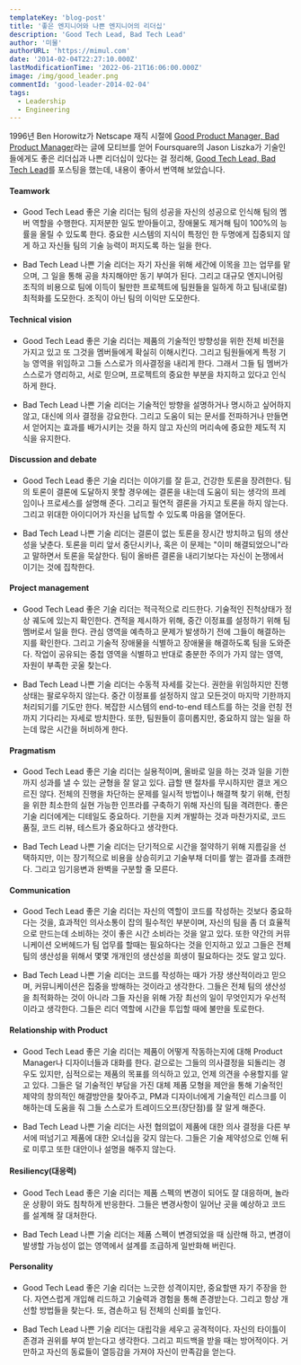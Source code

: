 ```yaml
---
templateKey: 'blog-post'
title: '좋은 엔지니어와 나쁜 엔지니어의 리더십'
description: 'Good Tech Lead, Bad Tech Lead'
author: '미물'
authorURL: 'https://mimul.com'
date: '2014-02-04T22:27:10.000Z'
lastModificationTime: '2022-06-21T16:06:00.000Z'
image: /img/good_leader.png
commentId: 'good-leader-2014-02-04'
tags:
  - Leadership
  - Engineering
---
```


1996년 Ben Horowitz가 Netscape 재직 시절에 [Good Product Manager, Bad Product Manager](https://a16z.com/2012/06/15/good-product-managerbad-product-manager/)라는 글에 모티브를 얻어 Foursquare의 Jason Liszka가 기술인들에게도 좋은 리더십과 나쁜 리더십이 있다는 걸 정리해, [Good Tech Lead, Bad Tech Lead](https://medium.com/foursquare-direct/good-tech-lead-bad-tech-lead-8cb6db72a9b7)를 포스팅을 했는데, 내용이 좋아서 번역해 보았습니다.

#### Teamwork

- Good Tech Lead
좋은 기술 리더는 팀의 성공을 자신의 성공으로 인식해 팀의 멤버 역할을 수행한다. 지저분한 일도 받아들이고, 장애물도 제거해 팀이 100%의 능률을 올릴 수 있도록 한다. 중요한 시스템의 지식이 특정인 한 두명에게 집중되지 않게 하고 자신들 팀의 기술 능력이 퍼지도록 하는 일을 한다.

- Bad Tech Lead
나쁜 기술 리더는 자기 자신을 위해 세간에 이목을 끄는 업무를 맡으며, 그 일을 통해 공을 차지해야만 동기 부여가 된다. 그리고 대규모 엔지니어링 조직의 비용으로 팀에 이득이 될만한 프로젝트에 팀원들을 일하게 하고 팀내(로컬) 최적화를 도모한다. 조직이 아닌 팀의 이익만 도모한다.

#### Technical vision

- Good Tech Lead
좋은 기술 리더는 제품의 기술적인 방향성을 위한 전체 비전을 가지고 있고 또 그것을 멤버들에게 확실히 이해시킨다. 그리고 팀원들에게 특정 기능 영역을 위임하고 그들 스스로가 의사결정을 내리게 한다. 그래서 그들 팀 멤버가 스스로가 영리하고, 서로 믿으며, 프로젝트의 중요한 부분을 차지하고 있다고 인식하게 한다.

- Bad Tech Lead
나쁜 기술 리더는 기술적인 방향을 설명하거나 명시하고 싶어하지 않고, 대신에 의사 결정을 강요한다. 그리고 도움이 되는 문서를 전파하거나 만들면서 얻어지는 효과를 배가시키는 것을 하지 않고 자신의 머리속에 중요한 제도적 지식을 유지한다.

#### Discussion and debate

- Good Tech Lead
좋은 기술 리더는 이야기를 잘 듣고, 건강한 토론을 장려한다. 팀의 토론이 결론에 도달하지 못할 경우에는 결론을 내는데 도움이 되는 생각의 프레임이나 프로세스를 설명해 준다. 그리고 필연적 결론을 가지고 토론을 하지 않는다. 그리고 위대한 아이디어가 자신을 납득할 수 있도록 마음을 열어둔다.

- Bad Tech Lead
나쁜 기술 리더는 결론이 없는 토론을 장시간 방치하고 팀의 생산성을 낮춘다. 토론을 미리 앞서 중단시키나, 혹은 이 문제는 "이미 해결되었으니"라고 말하면서 토론을 묵살한다. 팀이 올바른 결론을 내리기보다는 자신이 논쟁에서 이기는 것에 집착한다.

#### Project management

- Good Tech Lead
좋은 기술 리더는 적극적으로 리드한다. 기술적인 진척상태가 정상 궤도에 있는지 확인한다. 견적을 제시하가 위해, 중간 이정표를 설정하기 위해 팀 멤버로서 일을 한다. 관심 영역을 예측하고 문제가 발생하기 전에 그들이 해결하는 지를 확인한다. 그리고 기술적 장애물을 식별하고 장애물을 해결하도록 팀을 도와준다. 작업이 공유되는 중첩 영역을 식별하고 반대로 충분한 주의가 가지 않는 영역, 자원이 부족한 곳울 찾는다.

- Bad Tech Lead
나쁜 기술 리더는 수동적 자세를 갖는다. 권한을 위임하지만 진행 상태는 팔로우하지 않는다. 중간 이정표를 설정하지 않고 모든것이 마지막 기한까지 처리되기를 기도만 한다. 복잡한 시스템의 end-to-end 테스트를 하는 것을 런칭 전까지 기다리는 자세로 방치한다. 또한, 팀원들이 흥미롭지만, 중요하지 않는 일을 하는데 많은 시간을 허비하게 한다.

#### Pragmatism

- Good Tech Lead
좋은 기술 리더는 실용적이며, 올바로 일을 하는 것과 일을 기한까지 성과를 낼 수 있는 균형을 잘 알고 있다. 급할 땐 절차를 무시하지만 결코 게으르진 않다. 전체의 진행을 차단하는 문제를 일시적 방법이나 해결책 찾기 위해, 런칭을 위한 최소한의 실현 가능한 인프라를 구축하기 위해 자신의 팀을 격려한다. 좋은 기술 리더에게는 디테일도 중요하다. 기한을 지켜 개발하는 것과 마찬가지로, 코드 품질, 코드 리뷰, 테스트가 중요하다고 생각한다.

- Bad Tech Lead
나쁜 기술 리더는 단기적으로 시간을 절약하기 위해 지름길을 선택하지만, 이는 장기적으로 비용을 상승히키고 기술부채 더미를 쌓는 결과를 초래한다. 그리고 임기응변과 완벽을 구분할 줄 모른다.

#### Communication

- Good Tech Lead
좋은 기술 리더는 자신의 역할이 코드를 작성하는 것보다 중요하다는 것을, 효과적인 의사소통이 잡의 필수적인 부분이며, 자신의 팀을 좀 더 효율적으로 만드는데 소비하는 것이 좋은 시간 소비라는 것을 알고 있다. 또한 약간의 커뮤니케이션 오버헤드가 팀 업무를 할때는 필요하다는 것을 인지하고 있고 그들은 전체 팀의 생산성을 위해서 몇몇 개개인의 생산성을 희생이 필요하다는 것도 알고 있다.

- Bad Tech Lead
나쁜 기술 리더는 코드를 작성하는 때가 가장 생산적이라고 믿으며, 커뮤니케이션은 집중을 방해하는 것이라고 생각한다. 그들은 전체 팀의 생산성을 최적화하는 것이 아니라 그들 자신을 위해 가장 최선의 일이 무엇인지가 우선적이라고 생각한다. 그들은 리더 역할에 시간을 투입할 때에 불만을 토로한다.

#### Relationship with Product

- Good Tech Lead
좋은 기술 리더는 제품이 어떻게 작동하는지에 대해 Product Manager나 디자이너들과 대화를 한다. 겉으로는 그들의 의사결정을 되돌리는 경우도 있지만, 심적으로는 제품의 목표를 의식하고 있고, 언제 의견을 수용할지를 알고 있다. 그들은 덜 기술적인 부담을 가진 대체 제품 모형을 제안을 통해 기술적인 제약의 창의적인 해결방안을 찾아주고, PM과 디자이너에게 기술적인 리스크를 이해하는데 도움을 줘 그들 스스로가 트레이드오프(장단점)를 잘 알게 해준다.

- Bad Tech Lead
나쁜 기술 리더는 사전 협의없이 제품에 대한 의사 결정을 다른 부서에 떠넘기고 제품에 대한 오너십을 갖지 않는다. 그들은 기술 제약성으로 인해 뒤로 미루고 또한 대안이나 설명을 해주지 않는다.

#### Resiliency(대응력)

- Good Tech Lead
좋은 기술 리더는 제품 스펙의 변경이 되어도 잘 대응하며, 놀라운 상황이 와도 침착하게 반응한다. 그들은 변경사항이 일어난 곳을 예상하고 코드를 설계해 잘 대처한다.

- Bad Tech Lead
나쁜 기술 리더는 제품 스펙이 변경되었을 때 심란해 하고, 변경이 발생할 가능성이 없는 영역에서 설계를 조급하게 일반화해 버린다.

#### Personality

- Good Tech Lead
좋은 기술 리더는 느긋한 성격이지만, 중요할땐 자기 주장을 한다. 자연스럽게 개입해 리드하고 기술력과 경험을 통해 존경받는다. 그리고 항상 개선할 방법들을 찾는다. 또, 겸손하고 팀 전체의 신뢰를 높인다.

- Bad Tech Lead
나쁜 기술 리더는 대립각을 세우고 공격적이다. 자신의 타이틀이 존경과 권위를 부여 받는다고 생각한다. 그리고 피드백을 받을 때는 방어적이다. 거만하고 자신의 동료들이 열등감을 가져야 자신이 만족감을 얻는다.
